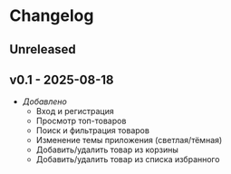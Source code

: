 # Changelog
<!--
ref: added, fixed, changed,
deleted, legacy, security
 -->
## Unreleased

## v0.1 - 2025-08-18
- *Добавлено*
    - Вход и регистрация
    - Просмотр топ-товаров
    - Поиск и фильтрация товаров
    - Изменение темы приложения (светлая/тёмная)
    - Добавить/удалить товар из корзины
    - Добавить/удалить товар из списка избранного